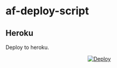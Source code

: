 # af-deploy-script

<!-- ## Railway

[![Deploy on Railway](https://railway.app/button.svg)](https://railway.app/new/template?template=)
<br> -->

## Heroku

Deploy to heroku.
<p align="center">
<a href="https://heroku.com/deploy?template=https://github.com/Shaileshbhil09/af-deploy-script">
  <img src="https://www.herokucdn.com/deploy/button.svg" alt="Deploy">
</a>
</p>

